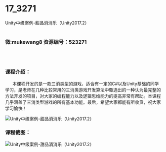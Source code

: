 # 17_3271
Unity中级案例-甜品消消乐（Unity2017.2）
<br/></br>
<h3>微:mukewang8 资源编号：523271</h3>
<br/></br>
<h3>课程介绍：</h3>
<div class="piece-body p-lg clearfix">&nbsp;&nbsp;&nbsp;&nbsp;&nbsp; 本课程开发的是一款三消类型的游戏，适合有一定的C#以及Unity基础的同学学习，是老师在几种比较常用的三消类游戏开发算法中甄选出的一种认为最完整的方法开发的项目，对大家的编程能力以及逻辑思维能力的提高非常有帮助。本课程几乎涵盖了三消类型游戏的所有基本功能。最后，希望大家都能有所收货，祝大家学习愉快！</div>
<p><img src="https://www.ko996.com/wp-content/uploads/img/2018/08/2-10.png" alt="Unity中级案例-甜品消消乐（Unity2017.2）"></p>
<h3>课程截图：</h3>
<p><img src="https://www.ko996.com/wp-content/uploads/img/2018/08/3-4.png" alt="Unity中级案例-甜品消消乐（Unity2017.2）"></p>
